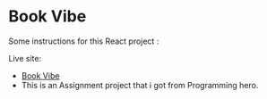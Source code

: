 # Book Vibe

Some instructions for this React project : 

Live site:
- [Book Vibe](https://book-review-with-react.netlify.app/)
- This is an Assignment project that i got from Programming hero. 